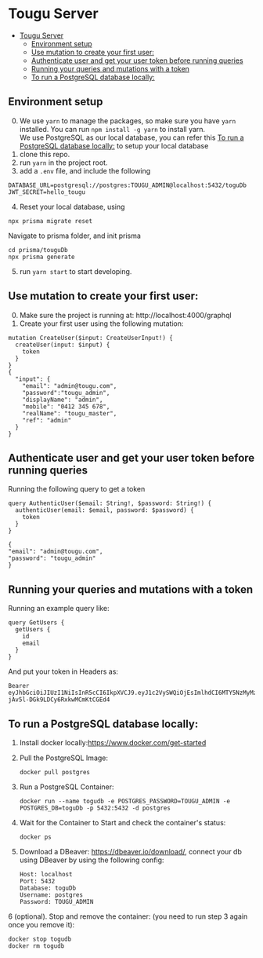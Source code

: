 # Tougu Server

- [Tougu Server](#tougu-server)
  - [Environment setup](#environment-setup)
  - [Use mutation to create your first user:](#use-mutation-to-create-your-first-user)
  - [Authenticate user and get your user token before running queries](#authenticate-user-and-get-your-user-token-before-running-queries)
  - [Running your queries and mutations with a token](#running-your-queries-and-mutations-with-a-token)
  - [To run a PostgreSQL database locally:](#to-run-a-postgresql-database-locally)

## Environment setup

0. We use `yarn` to manage the packages, so make sure you have `yarn` installed. You can run `npm install -g yarn` to install yarn.  
   We use PostgreSQL as our local database, you can refer this [To run a PostgreSQL database locally:](#to-run-a-postgresql-database-locally) to setup your local database
1. clone this repo.
2. run `yarn` in the project root.
3. add a `.env` file, and include the following

```
DATABASE_URL=postgresql://postgres:TOUGU_ADMIN@localhost:5432/toguDb
JWT_SECRET=hello_tougu
```

4. Reset your local database, using

```
npx prisma migrate reset
```

Navigate to prisma folder, and init prisma

```
cd prisma/touguDb
npx prisma generate
```

5. run `yarn start` to start developing.

## Use mutation to create your first user:

0. Make sure the project is running at: http://localhost:4000/graphql
1. Create your first user using the following mutation:

```
mutation CreateUser($input: CreateUserInput!) {
  createUser(input: $input) {
    token
  }
}
{
  "input": {
    "email": "admin@tougu.com",
    "password":"tougu_admin",
    "displayName": "admin",
    "mobile": "0412 345 678",
    "realName": "tougu_master",
    "ref": "admin"
  }
}
```

## Authenticate user and get your user token before running queries

Running the following query to get a token

```
query AuthenticUser($email: String!, $password: String!) {
  authenticUser(email: $email, password: $password) {
    token
  }
}

{
"email": "admin@tougu.com",
"password": "tougu_admin"
}
```

## Running your queries and mutations with a token

Running an example query like:

```
query GetUsers {
  getUsers {
    id
    email
  }
}
```

And put your token in Headers as:

```
Bearer eyJhbGciOiJIUzI1NiIsInR5cCI6IkpXVCJ9.eyJ1c2VySWQiOjEsImlhdCI6MTY5NzMyMzgwOCwiZXhwIjoxNjk3MzY3MDA4fQ.Xo4xASTWtz_I3-jAv5l-DGk9LDCy6RxkwMCmKtCGEd4
```

## To run a PostgreSQL database locally:

1. Install docker locally:https://www.docker.com/get-started
2. Pull the PostgreSQL Image:
   ```
   docker pull postgres
   ```
3. Run a PostgreSQL Container:
   ```
   docker run --name togudb -e POSTGRES_PASSWORD=TOUGU_ADMIN -e POSTGRES_DB=toguDb -p 5432:5432 -d postgres
   ```
4. Wait for the Container to Start and check the container's status:

   ```
   docker ps
   ```

5. Download a DBeaver: https://dbeaver.io/download/, connect your db using DBeaver by using the following config:
   ```
   Host: localhost
   Port: 5432
   Database: toguDb
   Username: postgres
   Password: TOUGU_ADMIN
   ```

6 (optional). Stop and remove the container: (you need to run step 3 again once you remove it):

```
docker stop togudb
docker rm togudb
```
